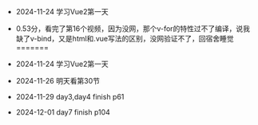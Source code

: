 - 2024-11-24 学习Vue2第一天
- 0.53分，看完了第16个视频，因为没网，那个v-for的特性过不了编译，说我缺了v-bind，又是html和.vue写法的区别，没网验证不了，回宿舍睡觉
=======
- 2024-11-24 学习Vue2第一天

- 2024-11-26 明天看第30节

- 2024-11-29 day3,day4 finish p61

- 2024-12-01 day7 finish p104
